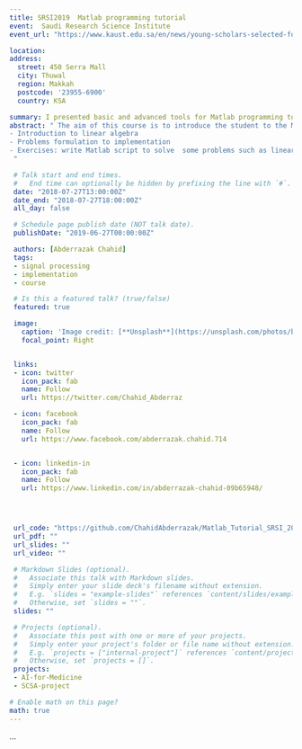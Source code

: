 ```yaml
---
title: SRSI2019  Matlab programming tutorial  
event:  Saudi Research Science Institute
event_url: "https://www.kaust.edu.sa/en/news/young-scholars-selected-for-srsi-2018"

location:  
address:
  street: 450 Serra Mall
  city: Thuwal
  region: Makkah
  postcode: '23955-6900'
  country: KSA

summary: I presented basic and advanced tools for Matlab programming to 32 high school students.
abstract: " The aim of this course is to introduce the student to the Matlab and how it can be used to model and solve real problem. The main axis of this course are:
- Introduction to linear algebra
- Problems formulation to implementation
- Exercises: write Matlab script to solve  some problems such as linear problem, transforms...
 "

 # Talk start and end times.
 #   End time can optionally be hidden by prefixing the line with `#`.
 date: "2018-07-27T13:00:00Z"
 date_end: "2018-07-27T18:00:00Z"
 all_day: false

 # Schedule page publish date (NOT talk date).
 publishDate: "2019-06-27T00:00:00Z"

 authors: [Abderrazak Chahid]
 tags:
 - signal processing
 - implementation
 - course

 # Is this a featured talk? (true/false)
 featured: true

 image:
   caption: 'Image credit: [**Unsplash**](https://unsplash.com/photos/bzdhc5b3Bxs)'
   focal_point: Right


 links:
 - icon: twitter
   icon_pack: fab
   name: Follow
   url: https://twitter.com/Chahid_Abderraz

 - icon: facebook
   icon_pack: fab
   name: Follow
   url: https://www.facebook.com/abderrazak.chahid.714


 - icon: linkedin-in
   icon_pack: fab
   name: Follow
   url: https://www.linkedin.com/in/abderrazak-chahid-09b65948/




 url_code: "https://github.com/ChahidAbderrazak/Matlab_Tutorial_SRSI_2018"
 url_pdf: ""
 url_slides: ""
 url_video: ""

 # Markdown Slides (optional).
 #   Associate this talk with Markdown slides.
 #   Simply enter your slide deck's filename without extension.
 #   E.g. `slides = "example-slides"` references `content/slides/example-slides.md`.
 #   Otherwise, set `slides = ""`.
 slides: ""

 # Projects (optional).
 #   Associate this post with one or more of your projects.
 #   Simply enter your project's folder or file name without extension.
 #   E.g. `projects = ["internal-project"]` references `content/project/deep-learning/index.md`.
 #   Otherwise, set `projects = []`.
 projects:
 - AI-for-Medicine
 - SCSA-project

# Enable math on this page?
math: true
---
```

...
